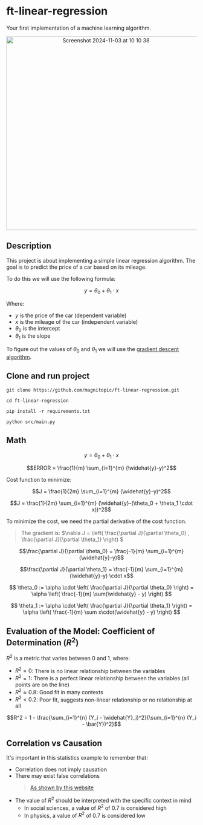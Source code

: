 # ft-linear-regression

Your first implementation of a machine learning algorithm.


<div align="center">
<img width="512" alt="Screenshot 2024-11-03 at 10 10 38" src="https://github.com/user-attachments/assets/b6e46a98-1b76-4de9-86db-ed1210a772e7">
</div>

## Description

This project is about implementing a simple linear regression algorithm. The goal is to predict the price of a car based on its mileage.

To do this we will use the following formula:

$$ y = \theta_0 + \theta_1 \cdot x$$

Where:

-   $y$ is the price of the car (dependent variable)
-   $x$ is the mileage of the car (independent variable)
-   $\theta_0$ is the intercept
-   $\theta_1$ is the slope

To figure out the values of $\theta_0$ and $\theta_1$ we will use the [gradient descent algorithm](https://en.wikipedia.org/wiki/Gradient_descent).

## Clone and run project

```
git clone https://github.com/magnitopic/ft-linear-regression.git

cd ft-linear-regression

pip install -r requirements.txt

python src/main.py
```

## Math

$$ y = \theta_0 + \theta_1 \cdot x$$

$$ERROR = \frac{1}{m} \sum_{i=1}^{m} (\widehat{y}-y)^2$$

Cost function to minimize:

$$J = \frac{1}{2m} \sum_{i=1}^{m} (\widehat{y}-y)^2$$

$$J = \frac{1}{2m} \sum_{i=1}^{m} (\widehat{y}-(\theta_0 + \theta_1 \cdot x))^2$$

To minimize the cost, we need the partial derivative of the cost function.

> The gradient is: $\nabla J = \left( \frac{\partial J}{\partial \theta_0} , \frac{\partial J}{\partial \theta_1} \right) $

$$\frac{\partial J}{\partial \theta_0} = \frac{-1}{m} \sum_{i=1}^{m} (\widehat{y}-y)$$

$$\frac{\partial J}{\partial \theta_1} = \frac{-1}{m} \sum_{i=1}^{m} (\widehat{y}-y) \cdot x$$

$$ \theta_0 := \alpha \cdot \left( \frac{\partial J}{\partial \theta_0} \right) = \alpha \left( \frac{-1}{m} \sum(\widehat{y} - y) \right) $$

$$ \theta_1 := \alpha \cdot \left( \frac{\partial J}{\partial \theta_1} \right) = \alpha \left( \frac{-1}{m} \sum x\cdot(\widehat{y} - y) \right) $$

## Evaluation of the Model: Coefficient of Determination ($R^2$)

$R^2$ is a metric that varies between 0 and 1, where:

-   $R^2 = 0$: There is no linear relationship between the variables
-   $R^2 = 1$: There is a perfect linear relationship between the variables (all points are on the line)
-   $R^2 \approx 0.8$: Good fit in many contexts
-   $R^2 < 0.2$: Poor fit, suggests non-linear relationship or no relationship at all

```math
R^2 = 1 - \frac{\sum_{i=1}^{n} (Y_i - \widehat{Y}_i)^2}{\sum_{i=1}^{n} (Y_i - \bar{Y})^2}
```

## Correlation vs Causation

It's important in this statistics example to remember that:

-   Correlation does not imply causation
-   There may exist false correlations
    > [As shown by this website](https://www.tylervigen.com/spurious-correlations)
-   The value of $R^2$ should be interpreted with the specific context in mind
    -   In social sciences, a value of $R^2$ of 0.7 is considered high
    -   In physics, a value of $R^2$ of 0.7 is considered low
